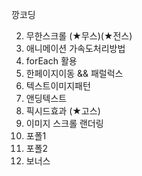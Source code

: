 깡코딩


2. 무한스크롤 (★무스)(★전스)
  3. 애니메이션 가속도처리방법
  4. forEach 활용
5. 한페이지이동 && 패럴럭스
6. 텍스트이미지패턴
7. 앤딩텍스트
8. 픽시드효과 (★고스)
  9. 이미지 스크롤 랜더링
  10. 포폴1
  11. 포폴2
  12. 보너스
